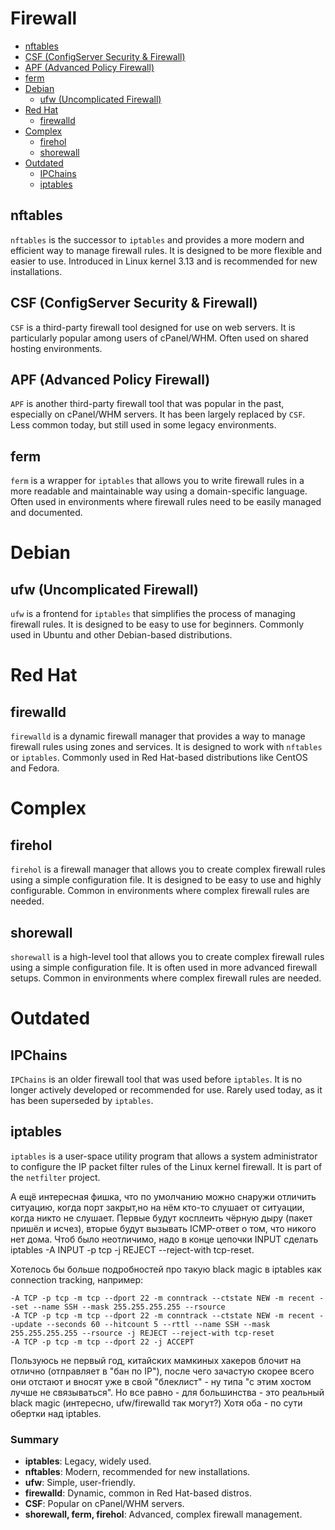 # Firewall
* [nftables](#nftables)
* [CSF (ConfigServer Security & Firewall)](#csf-configserver-security--firewall)
* [APF (Advanced Policy Firewall)](#apf-advanced-policy-firewall)
* [ferm](#ferm)
* [Debian](#debian)
  * [ufw (Uncomplicated Firewall)](#ufw-uncomplicated-firewall)
* [Red Hat](#red-hat)
  * [firewalld](#firewalld)
* [Complex](#complex)
  * [firehol](#firehol)
  * [shorewall](#shorewall)
* [Outdated](#outdated)
  * [IPChains](#ipchains)
  * [iptables](#iptables)  

## nftables
`nftables` is the successor to `iptables` and provides a more modern and efficient way to manage firewall rules. It is designed to be more flexible and easier to use. Introduced in Linux kernel 3.13 and is recommended for new installations.

## CSF (ConfigServer Security & Firewall)
`CSF` is a third-party firewall tool designed for use on web servers. It is particularly popular among users of cPanel/WHM. Often used on shared hosting environments.

## APF (Advanced Policy Firewall)
`APF` is another third-party firewall tool that was popular in the past, especially on cPanel/WHM servers. It has been largely replaced by `CSF`. Less common today, but still used in some legacy environments.

## ferm
`ferm` is a wrapper for `iptables` that allows you to write firewall rules in a more readable and maintainable way using a domain-specific language. Often used in environments where firewall rules need to be easily managed and documented.

# Debian

## ufw (Uncomplicated Firewall)
`ufw` is a frontend for `iptables` that simplifies the process of managing firewall rules. It is designed to be easy to use for beginners. Commonly used in Ubuntu and other Debian-based distributions.

# Red Hat

## firewalld
`firewalld` is a dynamic firewall manager that provides a way to manage firewall rules using zones and services. It is designed to work with `nftables` or `iptables`. Commonly used in Red Hat-based distributions like CentOS and Fedora.

# Complex

## firehol
`firehol` is a firewall manager that allows you to create complex firewall rules using a simple configuration file. It is designed to be easy to use and highly configurable. Common in environments where complex firewall rules are needed.

## shorewall
`shorewall` is a high-level tool that allows you to create complex firewall rules using a simple configuration file. It is often used in more advanced firewall setups. Common in environments where complex firewall rules are needed.

# Outdated

## IPChains
`IPChains` is an older firewall tool that was used before `iptables`. It is no longer actively developed or recommended for use. Rarely used today, as it has been superseded by `iptables`.

## iptables
`iptables` is a user-space utility program that allows a system administrator to configure the IP packet filter rules of the Linux kernel firewall. It is part of the `netfilter` project.

А ещё интересная фишка, что по умолчанию можно снаружи отличить ситуацию, когда порт закрыт,но на нём кто-то слушает от ситуации, когда никто не слушает. Первые будут косплеить чёрную дыру (пакет пришёл и исчез), вторые будут вызывать ICMP-ответ о том, что никого нет дома. Чтоб было неотличимо, надо в конце цепочки INPUT сделать iptables -A INPUT -p tcp -j REJECT --reject-with tcp-reset.

Хотелось бы больше подробностей про такую black magic в iptables как connection tracking, например:
```
-A TCP -p tcp -m tcp --dport 22 -m conntrack --ctstate NEW -m recent --set --name SSH --mask 255.255.255.255 --rsource
-A TCP -p tcp -m tcp --dport 22 -m conntrack --ctstate NEW -m recent --update --seconds 60 --hitcount 5 --rttl --name SSH --mask 255.255.255.255 --rsource -j REJECT --reject-with tcp-reset
-A TCP -p tcp -m tcp --dport 22 -j ACCEPT
```

Пользуюсь не первый год, китайских мамкиных хакеров блочит на отлично (отправляет в "бан по IP"), после чего зачастую скорее всего они отстают и вносят уже в свой "блеклист" - ну типа "с этим хостом лучше не связываться". Но все равно - для большинства - это реальный black magic (интересно, ufw/firewalld так могут?) Хотя оба - по сути обертки над iptables.

### Summary
- **iptables**: Legacy, widely used.
- **nftables**: Modern, recommended for new installations.
- **ufw**: Simple, user-friendly.
- **firewalld**: Dynamic, common in Red Hat-based distros.
- **CSF**: Popular on cPanel/WHM servers.
- **shorewall, ferm, firehol**: Advanced, complex firewall management.
